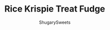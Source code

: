 ---
layout: ../../layouts/MarkdownPostLayout.astro
title: Rice Krispie Treat Fudge
author: ShugarySweets
pubDate: 2018-12-15
description: "My worlds have collided. This Krispie Treat Fudge is the best of both fudge and gooey marshmallow treats!"
image_url: https://www.shugarysweets.com/wp-content/uploads/2015/04/krispie-treat-fudge-3.jpg
tags: ["Candy","American"]
calories: 110
protein: 1
carbohydrates: 16
fats: 5
fiber: 0
ingredients: ["3/4 cup heavy whipping cream","3/4 cup unsalted butter","2 cups granulated sugar","pinch of salt","11 ounces white chocolate chips","7 ounces marshmallow cream","2 1/2 cups rice krispies","3 cups miniature marshmallows","3/4 cup mini chocolate chips"]
serves: 64
time: "3 hours 20 minutes"
prepTime: "15 minutes"
instructions: ["In a large saucepan, add heavy cream, butter, sugar and salt. Heat over medium high and bring to a boil, stirring constantly. Once boiling, continue to stir and boil for a full 4 minutes (a good rolling boil). Remove from heat.","To a large mixing bowl, add white chocolate morsels and marshmallow cream. Pour hot sugar mixture over this. Using an electric mixer, beat until white chocolate is melted and creamy (about 1 minute). Fold in mini marshmallows and cereal.","Pour into an 13 x9-inch baking dish that is lined with parchment paper. Sprinkle immediately with mini chocolate chips Refrigerate for 3 hours, or overnight.","Cut into 64 bite-sized pieces."]
nutrition: ["110 calories","16 grams carbohydrates","10 milligrams cholesterol","5 grams fat","0 grams fiber","1 grams protein","3 grams saturated fat","18 milligrams sodium","14 grams sugar","0 grams trans fat","2 grams unsaturated fat"]
---